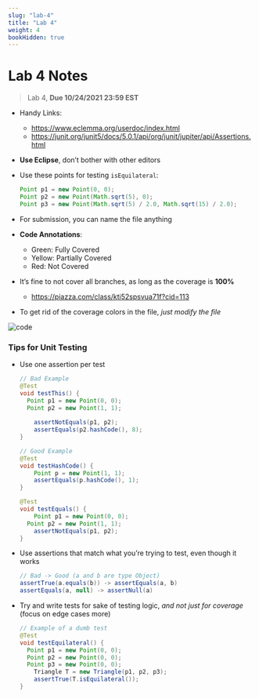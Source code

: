 ```yaml
---
slug: "lab-4"
title: "Lab 4"
weight: 4
bookHidden: true
---
```


# Lab 4 Notes
> Lab 4, **Due 10/24/2021 23:59 EST**

- Handy Links:
  - https://www.eclemma.org/userdoc/index.html
  - https://junit.org/junit5/docs/5.0.1/api/org/junit/jupiter/api/Assertions.html

- **Use Eclipse**, don’t bother with other editors

- Use these points for testing `isEquilateral`:

  ```java
  Point p1 = new Point(0, 0);
  Point p2 = new Point(Math.sqrt(5), 0);
  Point p3 = new Point(Math.sqrt(5) / 2.0, Math.sqrt(15) / 2.0);
  ```

- For submission, you can name the file anything

- **Code Annotations**:
	- Green: Fully Covered
	- Yellow: Partially Covered
	- Red: Not Covered

- It’s fine to not cover all branches, as long as the coverage is **100%**

  - https://piazza.com/class/kti52spsvua71f?cid=113

- To get rid of the coverage colors in the file, *just modify the file*

![code](https://i2.paste.pics/26dd62cb3f91cf965c631aa6318c7e51.png)



### Tips for Unit Testing

- Use one assertion per test

  ```java
  // Bad Example
  @Test
  void testThis() {
  	Point p1 = new Point(0, 0);
  	Point p2 = new Point(1, 1);
      
      assertNotEquals(p1, p2);
      assertEquals(p2.hashCode(), 8);
  }
  
  // Good Example
  @Test
  void testHashCode() {
      Point p = new Point(1, 1);
      assertEquals(p.hashCode(), 1);
  }
  
  @Test
  void testEquals() {
      Point p1 = new Point(0, 0);
  	Point p2 = new Point(1, 1);
      assertNotEquals(p1, p2);
  }
  ```

- Use assertions that match what you’re trying to test, even though it works

  ```java
  // Bad -> Good (a and b are type Object)
  assertTrue(a.equals(b)) -> assertEquals(a, b)
  assertEquals(a, null) -> assertNull(a)
  ```

- Try and write tests for sake of testing logic, *and not just for coverage* (focus on edge cases more)

  ```java
  // Example of a dumb test
  @Test
  void testEquilateral() {
  	Point p1 = new Point(0, 0);
  	Point p2 = new Point(0, 0);
  	Point p3 = new Point(0, 0);
      Triangle T = new Triangle(p1, p2, p3);
      assertTrue(T.isEquilateral());
  }
  ```

  

